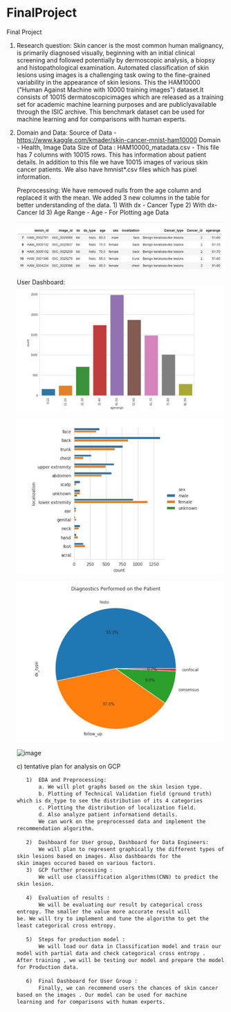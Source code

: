 # FinalProject
Final Project

1)  Research question:   Skin cancer is the most common human malignancy, is primarily diagnosed visually, beginning with an initial clinical screening and followed potentially by dermoscopic analysis, a biopsy and histopathological examination. Automated classification of skin lesions using images is a challenging task owing to the fine-grained variability in the appearance of skin lesions. This the HAM10000 ("Human Against Machine with 10000 training images") dataset.It consists of 10015 dermatoscopicimages which are released as a training set for academic machine learning purposes and are publiclyavailable through the ISIC archive. This benchmark dataset can be used for machine learning and for comparisons with human experts.

2)  Domain and Data: 
    Source of Data - https://www.kaggle.com/kmader/skin-cancer-mnist-ham10000
    Domain - Health, Image Data
    Size of Data : HAM10000_matadata.csv - This file has 7 columns with 10015 rows. This has information about patient details.
          In addition to this file we have 10015 images of various skin cancer patients. We also have hmnist*.csv files which has pixel           information.

    Preprocessing: We have removed nulls from the age column and replaced it with the mean.
                   We added 3 new columns in the table for better understanding of the data.
                   1) With dx - Cancer Type
                   2) With dx-  Cancer Id
                   3) Age Range - Age - For Plotting age Data

         
       ![image](https://github.com/Group13-KBS/FinalProject/blob/master/Tablesummary.JPG)
       
    User Dashboard:
    ![image](https://github.com/Group13-KBS/FinalProject/blob/master/EDA%20images/Image1.JPG)
    
    ![image](https://github.com/Group13-KBS/FinalProject/blob/master/EDA%20images/Image2.JPG)
    
    ![image](https://github.com/Group13-KBS/FinalProject/blob/master/EDA%20images/Image3.JPG)
    
    ![image](https://github.com/Group13-KBS/FinalProject/blob/master/EDA%20images/Image4.JPG)
    
    
    
    
    
       
      

      c)  tentative plan for analysis on GCP

           1)  EDA and Preprocessing:
               a. We will plot graphs based on the skin lesion type.
               b. Plotting of Technical Validation field (ground truth) which is dx_type to see the distribution of its 4 categories
               c. Plotting the distribution of localization field.
               d. Also analyze patient informationd details.
               We can work on the preprocessed data and implement the recommendation algorithm.

           2)  Dashboard for User group, Dashboard for Data Engineers:
               We will plan to represent graphically the different types of skin lesions based on images. Also dashboards for the                      skin images occured based on various factors.
           3)  GCP further processing :
               We will use classiffication algorithms(CNN) to predict the skin lesion.

           4)  Evaluation of results :
               We will be evaluating our result by categorical cross entropy. The smaller the value more accurate result will                          be. We will try to implement and tune the algorithm to get the least categorical cross entropy.          

           5)  Steps for production model :
               We will load our data in Classification model and train our model with partial data and check categorical cross entropy .                After training , we will be testing our model and prepare the model for Production data.

           6)  Final Dashboard for User Group :
               Finally, we can recommend users the chances of skin cancer based on the images . Our model can be used for machine                      learning and for comparisons with human experts.
